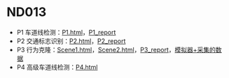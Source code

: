 # ND013

* P1 车道线检测：[P1.html](CarND-P1-LaneLines/P1.html)，[P1_report](CarND-P1-LaneLines/P1_report)
* P2 交通标志识别：[P2.html](CarND-P2-Traffic-Sign-Classifier/Traffic_Sign_Classifier.html)，[P2_report](CarND-P2-Traffic-Sign-Classifier/Traffic_Sign_Classifier_report)
* P3 行为克隆：[Scene1.html](CarND-P3-Behavioral-Cloning/Scene1.html)，[Scene2.html](CarND-P3-Behavioral-Cloning/Scene2.html)，[P3_report](CarND-P3-Behavioral-Cloning/P3_report)，[模拟器+采集的数据](https://pan.baidu.com/s/1i4DOpST)
* P4 高级车道线检测：[P4.html](CarND-P4-Advanced-Lane-Lines/P4.html)